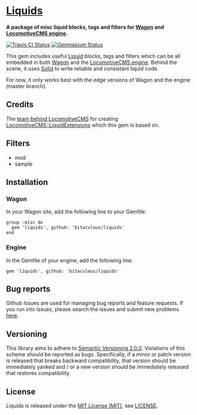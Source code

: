 [Liquids]
=========

**A package of misc liquid blocks, tags and filters for [Wagon] and [LocomotiveCMS engine].**

[![Travis CI Status][Travis CI Status]][Travis CI]
[![Gemnasium Status][Gemnasium Status]][Gemnasium]

This gem includes useful [Liquid] blocks, tags and filters which can be all embedded in both [Wagon] and the
[LocomotiveCMS engine]. Behind the scene, it uses [Solid] to write reliable and consistant liquid code.

For now, it only works best with the edge versions of Wagon and the engine (master branch).

Credits
-------

The [team behind LocomotiveCMS] for creating [LocomotiveCMS::LiquidExtensions] which this gem is based on.

Filters
-------

* mod
* sample

Installation
------------

### Wagon

In your Wagon site, add the following line to your Gemfile:

    group :misc do
      gem 'liquids', github: 'bitaculous/liquids'
    end

### Engine

In the Gemfile of your engine, add the following line:

    gem 'liquids', github: 'bitaculous/liquids'

Bug reports
-----------

Github Issues are used for managing bug reports and feature requests. If you run into issues, please search the issues
and submit new problems [here].

Versioning
----------

This library aims to adhere to [Semantic Versioning 2.0.0]. Violations of this scheme should be reported as bugs.
Specifically, if a minor or patch version is released that breaks backward compatibility, that version should be
immediately yanked and / or a new version should be immediately released that restores compatibility.

License
-------

Liquids is released under the [MIT License (MIT)], see [LICENSE].

[Gemnasium Status]: http://img.shields.io/gemnasium/bitaculous/liquids.svg?style=flat "Gemnasium Status"
[Gemnasium]: https://gemnasium.com/bitaculous/liquids "Liquids at Gemnasium"
[here]: https://github.com/bitaculous/liquids/issues "Github Issues"
[LICENSE]: https://raw.githubusercontent.com/bitaculous/liquids/master/LICENSE "License"
[Liquid]: http://liquidmarkup.org "Liquid Templating language"
[Liquids]: http://bitaculous.github.io/liquids "A package of misc liquid blocks, tags and filters for Wagon and LocomotiveCMS engine."
[LocomotiveCMS engine]: https://github.com/locomotivecms/engine "The engine of LocomotiveCMS."
[LocomotiveCMS::LiquidExtensions]: https://github.com/locomotivecms/liquid_extensions "A list of misc liquid tags and filters."
[MIT License (MIT)]: http://opensource.org/licenses/MIT "The MIT License (MIT)"
[Semantic Versioning 2.0.0]: http://semver.org "Semantic Versioning 2.0.0"
[Solid]: https://github.com/tigerlily/solid "Helpers for easily creating custom Liquid tags and block."
[team behind LocomotiveCMS]: http://locomotivecms.com/crew "The crew behind LocomotiveCMS"
[Travis CI Status]: http://img.shields.io/travis/bitaculous/liquids.svg?style=flat "Travis CI Status"
[Travis CI]: https://travis-ci.org/bitaculous/liquids "Liquids at Travis CI"
[Wagon]: https://github.com/locomotivecms/wagon "The right tool to create and modify a LocomotiveCMS website locally."